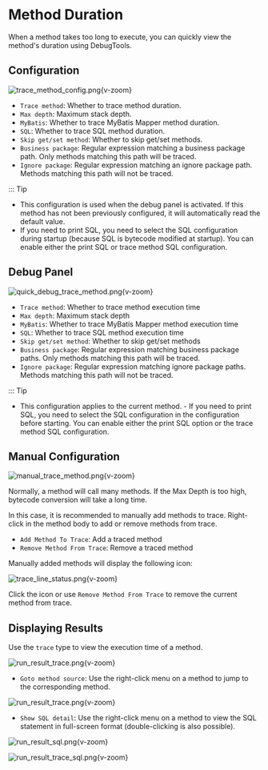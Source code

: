 # Method Duration

When a method takes too long to execute, you can quickly view the method's duration using DebugTools.

## Configuration

![trace_method_config.png](/images/trace_method_config.png){v-zoom}

- `Trace method`: Whether to trace method duration.
- `Max depth`: Maximum stack depth.
- `MyBatis`: Whether to trace MyBatis Mapper method duration.
- `SQL`: Whether to trace SQL method duration.
- `Skip get/set method`: Whether to skip get/set methods.
- `Business package`: Regular expression matching a business package path. Only methods matching this path will be traced.
- `Ignore package`: Regular expression matching an ignore package path. Methods matching this path will not be traced.

::: Tip
- This configuration is used when the debug panel is activated. If this method has not been previously configured, it will automatically read the default value.
- If you need to print SQL, you need to select the SQL configuration during startup (because SQL is bytecode modified at startup). You can enable either the print SQL or trace method SQL configuration.

## Debug Panel

![quick_debug_trace_method.png](/images/quick_debug_trace_method.png){v-zoom}

- `Trace method`: Whether to trace method execution time
- `Max depth`: Maximum stack depth
- `MyBatis`: Whether to trace MyBatis Mapper method execution time
- `SQL`: Whether to trace SQL method execution time
- `Skip get/set method`: Whether to skip get/set methods
- `Business package`: Regular expression matching business package paths. Only methods matching this path will be traced.
- `Ignore package`: Regular expression matching ignore package paths. Methods matching this path will not be traced.

::: Tip
- This configuration applies to the current method. - If you need to print SQL, you need to select the SQL configuration in the configuration before starting. You can enable either the print SQL option or the trace method SQL configuration.

## Manual Configuration

![manual_trace_method.png](/images/manual_trace_method.png){v-zoom}

Normally, a method will call many methods. If the Max Depth is too high, bytecode conversion will take a long time.

In this case, it is recommended to manually add methods to trace. Right-click in the method body to add or remove methods from trace.

- `Add Method To Trace`: Add a traced method
- `Remove Method From Trace`: Remove a traced method

Manually added methods will display the following icon:

![trace_line_status.png](/images/trace_line_status.png){v-zoom}

Click the icon or use `Remove Method From Trace` to remove the current method from trace.

## Displaying Results

Use the `trace` type to view the execution time of a method.

![run_result_trace.png](/images/run_result_trace.png){v-zoom}

- `Goto method source`: Use the right-click menu on a method to jump to the corresponding method.

![run_result_trace.png](/images/run_result_trace.png){v-zoom}

- `Show SQL detail`: Use the right-click menu on a method to view the SQL statement in full-screen format (double-clicking is also possible).

![run_result_sql.png](/images/run_result_sql.png){v-zoom}

![run_result_trace_sql.png](/images/run_result_trace_sql.png){v-zoom}